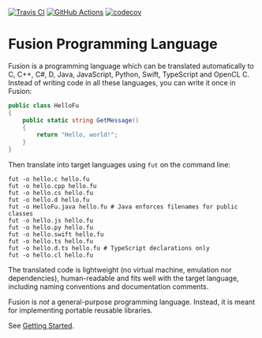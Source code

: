 [![Travis CI](https://app.travis-ci.com/fusionlanguage/fut.svg?branch=master)](https://app.travis-ci.com/fusionlanguage/fut)
[![GitHub Actions](https://github.com/fusionlanguage/fut/actions/workflows/test.yml/badge.svg)](https://github.com/fusionlanguage/fut/actions/workflows/test.yml)
[![codecov](https://codecov.io/gh/fusionlanguage/fut/branch/master/graph/badge.svg?token=M7UX4WJKI3)](https://codecov.io/gh/fusionlanguage/fut)

Fusion Programming Language
===========================

Fusion is a programming language which can be translated automatically to
C, C++, C#, D, Java, JavaScript, Python, Swift, TypeScript and OpenCL C.
Instead of writing code in all these languages, you can write it once in Fusion:

```csharp
public class HelloFu
{
    public static string GetMessage()
    {
        return "Hello, world!";
    }
}
```

Then translate into target languages using `fut` on the command line:
```
fut -o hello.c hello.fu
fut -o hello.cpp hello.fu
fut -o hello.cs hello.fu
fut -o hello.d hello.fu
fut -o HelloFu.java hello.fu # Java enforces filenames for public classes
fut -o hello.js hello.fu
fut -o hello.py hello.fu
fut -o hello.swift hello.fu
fut -o hello.ts hello.fu
fut -o hello.d.ts hello.fu # TypeScript declarations only
fut -o hello.cl hello.fu
```

The translated code is lightweight (no virtual machine, emulation nor
dependencies), human-readable and fits well with the target language,
including naming conventions and documentation comments.

Fusion is _not_ a general-purpose programming language.
Instead, it is meant for implementing portable reusable libraries.

See [Getting Started](doc/getting-started.md).
